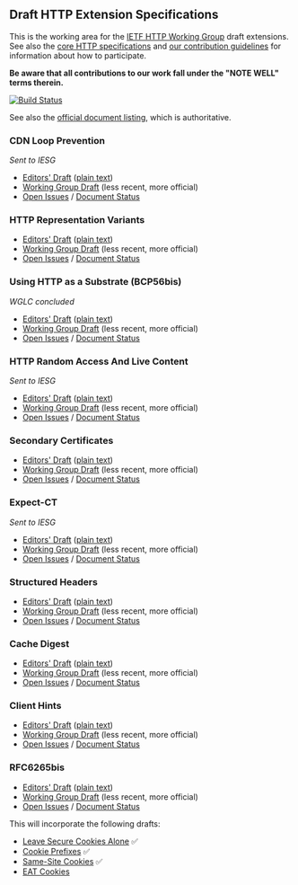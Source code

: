 ## Draft HTTP Extension Specifications

This is the working area for the [IETF HTTP Working Group](https://httpwg.github.io/) draft extensions. See also the [core HTTP specifications](https://github.com/httpwg/http-core/) and [our contribution guidelines](CONTRIBUTING.md) for information about how to participate.

**Be aware that all contributions to our work fall under the "NOTE WELL" terms therein.**

[![Build Status](https://circleci.com/gh/httpwg/http-extensions/tree/master.svg?style=svg)](https://circleci.com/gh/httpwg/http-extensions/tree/master)

See also the [official document listing](https://datatracker.ietf.org/wg/httpbis/documents/), which is authoritative.


### CDN Loop Prevention

*Sent to IESG*

* [Editors' Draft](https://httpwg.github.io/http-extensions/draft-ietf-httpbis-cdn-loop.html) ([plain text](https://httpwg.github.io/http-extensions/draft-ietf-httpbis-cdn-loop.txt))
* [Working Group Draft](https://tools.ietf.org/html/draft-ietf-httpbis-cdn-loop) (less recent, more official)
* [Open Issues](https://github.com/httpwg/http-extensions/issues?q=is%3Aopen+is%3Aissue+label%3Acdn-loop) / [Document Status](https://datatracker.ietf.org/doc/draft-ietf-httpbis-cdn-loop/)


### HTTP Representation Variants

* [Editors' Draft](https://httpwg.github.io/http-extensions/draft-ietf-httpbis-variants.html) ([plain text](https://httpwg.github.io/http-extensions/draft-ietf-httpbis-variants.txt))
* [Working Group Draft](https://tools.ietf.org/html/draft-ietf-httpbis-variants) (less recent, more official)
* [Open Issues](https://github.com/httpwg/http-extensions/issues?q=is%3Aopen+is%3Aissue+label%3Avariants) / [Document Status](https://datatracker.ietf.org/doc/draft-ietf-httpbis-variants/)


### Using HTTP as a Substrate (BCP56bis)

*WGLC concluded*

* [Editors' Draft](https://httpwg.github.io/http-extensions/draft-ietf-httpbis-bcp56bis.html) ([plain text](https://httpwg.github.io/http-extensions/draft-ietf-httpbis-bcp56bis.txt))
* [Working Group Draft](https://tools.ietf.org/html/draft-ietf-httpbis-bcp56bis) (less recent, more official)
* [Open Issues](https://github.com/httpwg/http-extensions/issues?q=is%3Aopen+is%3Aissue+label%3Abcp56bis) / [Document Status](https://datatracker.ietf.org/doc/draft-ietf-httpbis-bcp56bis/)


### HTTP Random Access And Live Content

*Sent to IESG*

* [Editors' Draft](https://httpwg.github.io/http-extensions/draft-ietf-httpbis-rand-access-live.html) ([plain text](https://httpwg.github.io/http-extensions/draft-ietf-httpbis-rand-access-live.txt))
* [Working Group Draft](https://tools.ietf.org/html/draft-ietf-httpbis-rand-access-live) (less recent, more official)
* [Open Issues](https://github.com/httpwg/http-extensions/issues?q=is%3Aopen+is%3Aissue+label%3Arand-access-live) / [Document Status](https://datatracker.ietf.org/doc/draft-ietf-httpbis-rand-access-live/)

### Secondary Certificates

* [Editors' Draft](https://httpwg.github.io/http-extensions/draft-ietf-httpbis-http2-secondary-certs.html) ([plain text](https://httpwg.github.io/http-extensions/draft-ietf-httpbis-http2-secondary-certs.txt))
* [Working Group Draft](https://tools.ietf.org/html/draft-ietf-httpbis-http2-secondary-certs) (less recent, more official)
* [Open Issues](https://github.com/httpwg/http-extensions/issues?q=is%3Aopen+is%3Aissue+label%3Asecondary-certs) / [Document Status](https://datatracker.ietf.org/doc/draft-ietf-httpbis-http2-secondary-certs/)


### Expect-CT

*Sent to IESG*

* [Editors' Draft](https://httpwg.github.io/http-extensions/draft-ietf-httpbis-expect-ct.html) ([plain text](https://httpwg.github.io/http-extensions/draft-ietf-httpbis-expect-ct.txt))
* [Working Group Draft](https://tools.ietf.org/html/draft-ietf-httpbis-expect-ct) (less recent, more official)
* [Open Issues](https://github.com/httpwg/http-extensions/issues?q=is%3Aopen+is%3Aissue+label%3Aexpect-ct) / [Document Status](https://datatracker.ietf.org/doc/draft-ietf-httpbis-expect-ct/)


### Structured Headers

* [Editors' Draft](https://httpwg.github.io/http-extensions/draft-ietf-httpbis-header-structure.html) ([plain text](https://httpwg.github.io/http-extensions/draft-ietf-httpbis-header-structure.txt))
* [Working Group Draft](https://tools.ietf.org/html/draft-ietf-httpbis-header-structure) (less recent, more official)
* [Open Issues](https://github.com/httpwg/http-extensions/issues?q=is%3Aopen+is%3Aissue+label%3Aheader-structure) / [Document Status](https://datatracker.ietf.org/doc/draft-ietf-httpbis-header-structure/)


### Cache Digest

* [Editors' Draft](https://httpwg.github.io/http-extensions/draft-ietf-httpbis-cache-digest.html) ([plain text](https://httpwg.github.io/http-extensions/draft-ietf-httpbis-cache-digest.txt))
* [Working Group Draft](https://tools.ietf.org/html/draft-ietf-httpbis-cache-digest) (less recent, more official)
* [Open Issues](https://github.com/httpwg/http-extensions/issues?q=is%3Aopen+is%3Aissue+label%3Acache-digest) / [Document Status](https://datatracker.ietf.org/doc/draft-ietf-httpbis-cache-digest/)


### Client Hints

* [Editors' Draft](https://httpwg.github.io/http-extensions/draft-ietf-httpbis-client-hints.html) ([plain text](https://httpwg.github.io/http-extensions/draft-ietf-httpbis-client-hints.txt))
* [Working Group Draft](https://tools.ietf.org/html/draft-ietf-httpbis-client-hints) (less recent, more official)
* [Open Issues](https://github.com/httpwg/http-extensions/issues?q=is%3Aopen+is%3Aissue+label%3Aclient-hints) / [Document Status](https://datatracker.ietf.org/doc/draft-ietf-httpbis-client-hints/)


### RFC6265bis

* [Editors' Draft](https://httpwg.github.io/http-extensions/draft-ietf-httpbis-rfc6265bis.html) ([plain text](https://httpwg.github.io/http-extensions/draft-ietf-httpbis-rfc6265bis.txt))
* [Working Group Draft](https://tools.ietf.org/html/draft-ietf-httpbis-rfc6265bis) (less recent, more official)
* [Open Issues](https://github.com/httpwg/http-extensions/issues?q=is%3Aopen+is%3Aissue+label%3A6265bis) / [Document Status](https://datatracker.ietf.org/doc/draft-ietf-httpbis-rfc6265bis/)

This will incorporate the following drafts:
* [Leave Secure Cookies Alone](https://tools.ietf.org/html/draft-ietf-httpbis-cookie-alone) ✅
* [Cookie Prefixes](https://tools.ietf.org/html/draft-ietf-httpbis-cookie-prefixes) ✅
* [Same-Site Cookies](https://tools.ietf.org/html/draft-ietf-httpbis-cookie-same-site) ✅
* [EAT Cookies](https://tools.ietf.org/html/draft-thomson-http-omnomnom)

